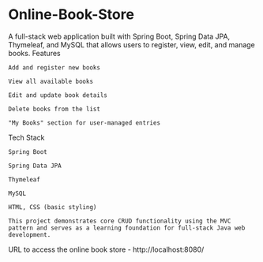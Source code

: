 # Online-Book-Store
A full-stack web application built with Spring Boot, Spring Data JPA, Thymeleaf, and MySQL that allows users to register, view, edit, and manage books.
Features

    Add and register new books

    View all available books

    Edit and update book details

    Delete books from the list

    "My Books" section for user-managed entries

Tech Stack

    Spring Boot

    Spring Data JPA

    Thymeleaf

    MySQL

    HTML, CSS (basic styling)

    This project demonstrates core CRUD functionality using the MVC pattern and serves as a learning foundation for full-stack Java web development.

URL to access the online book store - http://localhost:8080/
